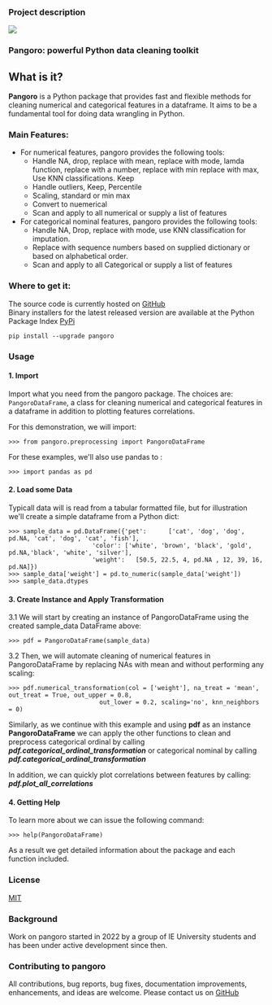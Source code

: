 ### Project description 

![](https://svgshare.com/i/euv.svg)


### Pangoro: powerful Python data cleaning toolkit
## What is it?
**Pangoro** is a Python package that provides fast and flexible methods for cleaning numerical and categorical features in a dataframe. It aims to be a fundamental tool for doing data wrangling in Python.

### Main Features:
* For numerical features, pangoro provides the following tools:
  * Handle NA, drop, replace with mean, replace with mode, lamda function, replace with a number, replace with min replace with max, Use KNN classifications. Keep
  * Handle outliers, Keep, Percentile
  * Scaling, standard or min max
  * Convert to nuemerical
  * Scan and apply to all numerical or supply a list of features
* For categorical nominal features, pangoro provides the following tools:
  * Handle NA, Drop, replace with mode, use KNN classification for imputation.
  * Replace with sequence numbers based on supplied dictionary or based on alphabetical order.
  * Scan and apply to all Categorical or supply a list of features
  
### Where to get it:
The source code is currently hosted on [GitHub](https://github.com/ieuTeamD/pangoro)<br />
Binary installers for the latest released version are available at the Python Package Index [PyPi](https://pypi.org/project/pangoro/)<br />

~~~
pip install --upgrade pangoro
~~~
### Usage

#### 1. Import

Import what you need from the pangoro package. The choices are:
 ``PangoroDataFrame``, a class for cleaning numerical and categorical features in a dataframe in addition to plotting features correlations.

For this demonstration, we will import:

    >>> from pangoro.preprocessing import PangoroDataFrame

For these examples, we'll also use pandas to :

    >>> import pandas as pd

#### 2. Load some Data

Typicall data will is read from a tabular formatted file, but for illustration we'll create a simple dataframe from a Python dict:

    >>> sample_data = pd.DataFrame({'pet':      ['cat', 'dog', 'dog', pd.NA, 'cat', 'dog', 'cat', 'fish'],
                           'color': ['white', 'brown', 'black', 'gold', pd.NA,'black', 'white', 'silver'],
                           'weight':   [50.5, 22.5, 4, pd.NA , 12, 39, 16, pd.NA]})
    >>> sample_data['weight'] = pd.to_numeric(sample_data['weight'])
    >>> sample_data.dtypes

                           
#### 3. Create Instance and Apply Transformation

3.1 We will start by creating an instance of PangoroDataFrame using the created sample_data DataFrame above:

    >>> pdf = PangoroDataFrame(sample_data)

3.2 Then, we will automate cleaning of numerical features in PangoroDataFrame by replacing NAs with mean and without performing any scaling:

    >>> pdf.numerical_transformation(col = ['weight'], na_treat = 'mean', out_treat = True, out_upper = 0.8,
                             out_lower = 0.2, scaling='no', knn_neighbors = 0)

Similarly, as we continue with this example and using **pdf** as an instance **PangoroDataFrame** we can apply the other functions to clean and preprocess categorical ordinal by calling **_pdf.categorical_ordinal_transformation_** or categorical nominal by calling **_pdf.categorical_ordinal_transformation_** 

In addition, we can quickly plot correlations between features by calling: **_pdf.plot_all_correlations_**

#### 4. Getting Help

To learn more about we can issue the following command:

    >>> help(PangoroDataFrame)

As a result we get detailed information about the package and each function included.

### License
[MIT](https://pypi.org/project/pangoro/)

### Background
Work on pangoro started in 2022 by a group of IE University students and has been under active development since then.

### Contributing to pangoro  
All contributions, bug reports, bug fixes, documentation improvements, enhancements, and ideas are welcome.
Please contact us on [GitHub](https://github.com/ieuTeamD/pangoro)<br />

